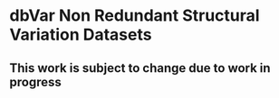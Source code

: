 # dbVar Non Redundant Structural Variation Datasets 

## ****This work is subject to change due to work in progress****

 
 